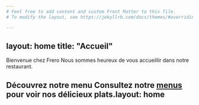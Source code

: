 ```yaml
---
# Feel free to add content and custom Front Matter to this file.
# To modify the layout, see https://jekyllrb.com/docs/themes/#overriding-theme-defaults

---
```

layout: home
title: "Accueil"
---

Bienvenue chez Frero
Nous sommes heureux de vous accueillir dans notre restaurant.

Découvrez notre menu
Consultez notre [menus](/menu/) pour voir nos délicieux plats.layout: home
---
